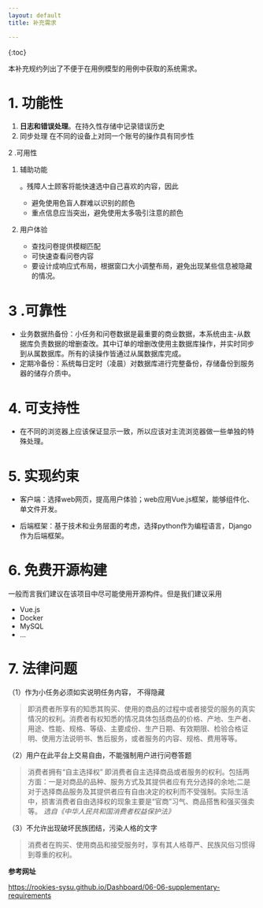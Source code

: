 ```yaml
---
layout: default
title: 补充需求

---
```




{:toc}





本补充规约列出了不便于在用例模型的用例中获取的系统需求。

# 1. 功能性

1. **日志和错误处理**。在持久性存储中记录错误历史
2. 同步处理 在不同的设备上对同一个账号的操作具有同步性

2 .可用性

1. 辅助功能

   。残障人士顾客将能快速选中自己喜欢的内容，因此

   - 避免使用色盲人群难以识别的颜色
   - 重点信息应当突出，避免使用太多吸引注意的颜色

2. 用户体验

   - 查找问卷提供模糊匹配
   - 可快速查看问卷内容
   - 要设计成响应式布局，根据窗口大小调整布局，避免出现某些信息被隐藏的情况。



# 3 .可靠性

- 业务数据热备份：小任务和问卷数据是最重要的商业数据，本系统由主-从数据库负责数据的增删查改。其中订单的增删改使用主数据库操作，并实时同步到从属数据库。所有的读操作皆通过从属数据库完成。
- 定期冷备份：系统每日定时（凌晨）对数据库进行完整备份，存储备份到服务器的储存介质中。



#  4. 可支持性

- 在不同的浏览器上应该保证显示一致，所以应该对主流浏览器做一些单独的特殊处理。



# 5. 实现约束

- 客户端：选择web网页，提高用户体验；web应用Vue.js框架，能够组件化、单文件开发。

- 后端框架：基于技术和业务层面的考虑，选择python作为编程语言，Django作为后端框架。

# 6. 免费开源构建

一般而言我们建议在该项目中尽可能使用开源构件。但是我们建议采用

- Vue.js
- Docker
- MySQL
- …

# 7. 法律问题



（1）作为小任务必须如实说明任务内容， 不得隐藏

>即消费者所享有的知悉其购买、使用的商品的过程中或者接受的服务的真实情况的权利。消费者有权知悉的情况具体包括商品的价格、产地、生产者、用途、性能、规格、等级、主要成份、生产日期、有效期限、检验合格证明、使用方法说明书、售后服务，或者服务的内容、规格、费用等等。



（2）用户在此平台上交易自由，不能强制用户进行问卷答题

> 消费者拥有“自主选择权”
> 即消费者自主选择商品或者服务的权利。包括两方面：一是对商品的品种、服务方式及其提供者应有充分选择的余地;二是对于选择商品服务及其提供者应有自由决定的权利而不受强制。实际生活中，损害消费者自由选择权的现象主要是“官商”习气、商品搭售和强买强卖等。
> *选自《中华人民共和国消费者权益保护法》*



（3）不允许出现破坏民族团结，污染人格的文字

> 消费者在购买、使用商品和接受服务时，享有其人格尊严、民族风俗习惯得到尊重的权利。





**参考网址**

<https://rookies-sysu.github.io/Dashboard/06-06-supplementary-requirements>